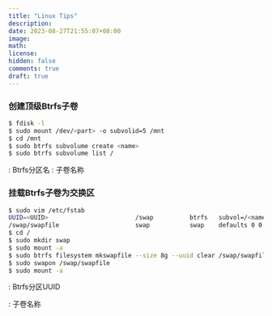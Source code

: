 ```yaml
---
title: "Linux Tips"
description: 
date: 2023-08-27T21:55:07+08:00
image: 
math: 
license: 
hidden: false
comments: true
draft: true
---
```


### 创建顶级Btrfs子卷

```bash
$ fdisk -l
$ sudo mount /dev/<part> -o subvolid=5 /mnt
$ cd /mnt
$ sudo btrfs subvolume create <name>
$ sudo btrfs subvolume list /
```

<part>: Btrfs分区名
<name>: 子卷名称

### 挂载Btrfs子卷为交换区

```bash
$ sudo vim /etc/fstab
UUID=<UUID>                        /swap          btrfs   subvol=/<name>,defaults 0 0
/swap/swapfile                     swap           swap    defaults 0 0
$ cd /
$ sudo mkdir swap
$ sudo mount -a
$ sudo btrfs filesystem mkswapfile --size 8g --uuid clear /swap/swapfile
$ sudo swapon /swap/swapfile
$ sudo mount -a
```

<UUID> : Btrfs分区UUID

<name>: 子卷名称